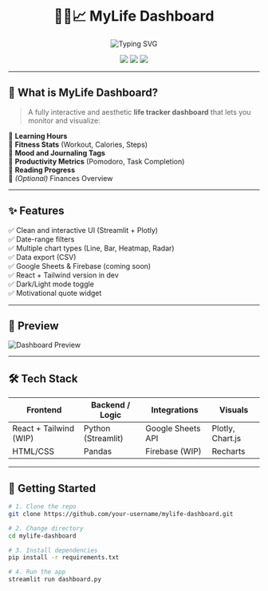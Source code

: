 <h1 align="center">🧠💪📈 MyLife Dashboard</h1>
<p align="center">
  <img src="https://readme-typing-svg.herokuapp.com?font=Fira+Code&size=22&duration=3000&pause=1000&color=36BCF7&center=true&vCenter=true&width=650&lines=Your+Personal+Growth+Tracker!;Learning+%7C+Fitness+%7C+Mood+%7C+Productivity;One+dashboard+to+visualize+your+entire+life" alt="Typing SVG" />
</p>

<p align="center">
  <img src="https://img.shields.io/badge/Built%20With-Streamlit-blue?style=for-the-badge&logo=python" />
  <img src="https://img.shields.io/badge/Status-Active-green?style=for-the-badge&logo=github" />
  <img src="https://img.shields.io/badge/Deployed%20On-Streamlit%20Cloud-orange?style=for-the-badge&logo=cloudflare" />
</p>

---

## 🧩 What is MyLife Dashboard?

> A fully interactive and aesthetic **life tracker dashboard** that lets you monitor and visualize:

🔹 **Learning Hours**  
🔹 **Fitness Stats** (Workout, Calories, Steps)  
🔹 **Mood and Journaling Tags**  
🔹 **Productivity Metrics** (Pomodoro, Task Completion)  
🔹 **Reading Progress**  
🔹 *(Optional)* Finances Overview  

---

## ✨ Features

✅ Clean and interactive UI (Streamlit + Plotly)  
✅ Date-range filters  
✅ Multiple chart types (Line, Bar, Heatmap, Radar)  
✅ Data export (CSV)  
✅ Google Sheets & Firebase (coming soon)  
✅ React + Tailwind version in dev  
✅ Dark/Light mode toggle  
✅ Motivational quote widget  

---

## 📸 Preview

![Dashboard Preview](https://github.com/your-username/your-repo/assets/preview-dashboard.gif)

---

## 🛠️ Tech Stack

| Frontend       | Backend / Logic   | Integrations       | Visuals         |
|----------------|-------------------|--------------------|-----------------|
| React + Tailwind (WIP) | Python (Streamlit) | Google Sheets API | Plotly, Chart.js |
| HTML/CSS       | Pandas            | Firebase (WIP)     | Recharts        |

---

## 🚀 Getting Started

```bash
# 1. Clone the repo
git clone https://github.com/your-username/mylife-dashboard.git

# 2. Change directory
cd mylife-dashboard

# 3. Install dependencies
pip install -r requirements.txt

# 4. Run the app
streamlit run dashboard.py
